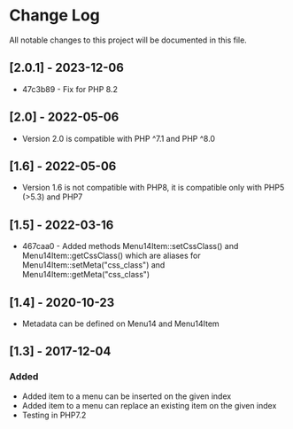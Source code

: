 Change Log
==========
All notable changes to this project will be documented in this file.

## [2.0.1] - 2023-12-06

* 47c3b89 - Fix for PHP 8.2

## [2.0] - 2022-05-06

* Version 2.0 is compatible with PHP ^7.1 and PHP ^8.0

## [1.6] - 2022-05-06

* Version 1.6 is not compatible with PHP8, it is compatible only with PHP5 (>5.3) and PHP7

## [1.5] - 2022-03-16

* 467caa0 - Added methods Menu14Item::setCssClass() and Menu14Item::getCssClass() which are aliases for Menu14Item::setMeta("css_class") and Menu14Item::getMeta("css_class")

## [1.4] - 2020-10-23

- Metadata can be defined on Menu14 and Menu14Item

## [1.3] - 2017-12-04

### Added
- Added item to a menu can be inserted on the given index
- Added item to a menu can replace an existing item on the given index
- Testing in PHP7.2
